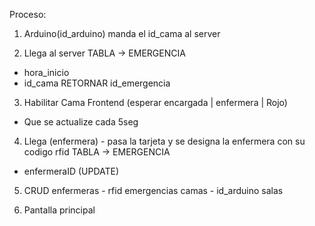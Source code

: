 
Proceso:

1. Arduino(id_arduino) manda el id_cama al server

2. Llega al server
  TABLA -> EMERGENCIA
  - hora_inicio
  - id_cama
  RETORNAR
  id_emergencia

3. Habilitar Cama Frontend (esperar encargada | enfermera | Rojo)
  - Que se actualize cada 5seg

4. Llega (enfermera)  - pasa la tarjeta y se designa la enfermera con su codigo rfid
  TABLA -> EMERGENCIA
  - enfermeraID (UPDATE)


5. CRUD
  enfermeras - rfid
  emergencias
  camas - id_arduino
  salas

6. Pantalla principal
